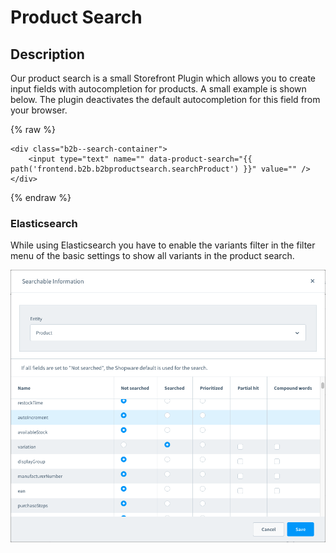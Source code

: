 # Product Search

## Description

Our product search is a small Storefront Plugin which allows you to create input fields with autocompletion for products.
A small example is shown below. The plugin deactivates the default autocompletion for this field from your browser.

{% raw %}

```twig
<div class="b2b--search-container">
    <input type="text" name="" data-product-search="{{ path('frontend.b2b.b2bproductsearch.searchProduct') }}" value="" />
</div>
```

{% endraw %}

### Elasticsearch

While using Elasticsearch you have to enable the variants filter in the filter menu of the basic settings to show all variants in the product search.

![ProductSearchOptions](/.gitbook/assets/product-search-options.png)
